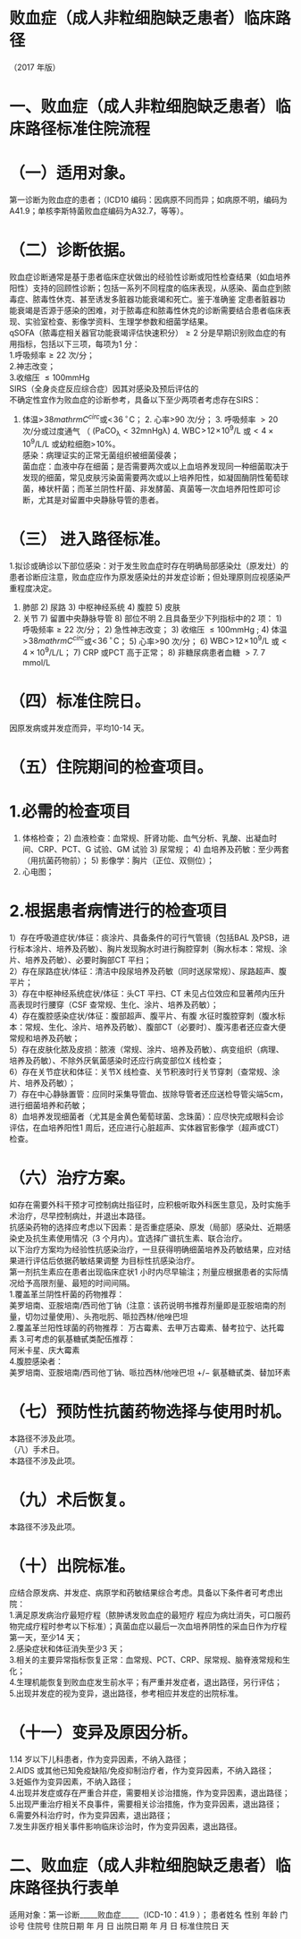 # 败血症（成人非粒细胞缺乏患者）临床路径  
（2017 年版）  
# 一、败血症（成人非粒细胞缺乏患者）临床路径标准住院流程  
# （一）适用对象。  
第一诊断为败血症的患者；（ICD10 编码：因病原不同而异；如病原不明，编码为A41.9；单核李斯特菌败血症编码为A32.7，等等）。  
# （二）诊断依据。  
败血症诊断通常是基于患者临床症状做出的经验性诊断或阳性检查结果（如血培养阳性）支持的回顾性诊断；包括一系列不同程度的临床表现，从感染、菌血症到脓毒症、脓毒性休克、甚至诱发多脏器功能衰竭和死亡。鉴于准确鉴 定患者脏器功能衰竭是否源于感染的困难，对于脓毒症和脓毒性休克的诊断需要结合患者临床表现、实验室检查、影像学资料、生理学参数和细菌学结果。  
qSOFA（脓毒症相关器官功能衰竭评估快速积分）${\geq}2$ 分是早期识别败血症的有用指标，包括以下三项，每项为1 分：  
1.呼吸频率${\geq}22$ 次/分；  
2.神志改变；  
3.收缩压 $\leq100\mathrm{mmHg}$  
SIRS（全身炎症反应综合症）因其对感染及预后评估的  
不确定性宜作为败血症的诊断参考，具备以下至少两项者考虑存在SIRS：  
1. 体温$>\!38mathrm{C}^{circ}$或$<\!36\,^{\circ}\!\mathrm{C}$； 2. 心率$\mathrm{>}\mathrm{90}$ 次/分； 3.   呼吸频率 ${>}20$  次/分或过度通气 （ $(\mathrm{PaCO_{\lambda}}\mathrm{{<}32m n H g\lambda)}$ 4. $\mathrm{WBC}\!>\!12\!\times\!10^{9}/\mathrm{L}$ 或${<}4{\times}10^{9}/\mathrm{L}$/L 或幼粒细胞$>\!10\%$。  
感染：病理证实的正常无菌组织被细菌侵袭；  
菌血症：血液中存在细菌；是否需要两次或以上血培养发现同一种细菌取决于发现的细菌，常见皮肤污染菌需要两次或以上培养阳性，如凝固酶阴性葡萄球菌，棒状杆菌；而革兰阴性杆菌、非发酵菌、真菌等一次血培养阳性即可诊断，尤其是对留置中央静脉导管的患者。  
# （三） 进入路径标准。  
1.拟诊或确诊以下部位感染：对于发生败血症时存在明确局部感染灶（原发灶）的患者诊断应注意，败血症应作为原发感染灶的并发症诊断；但处理原则应视感染严重程度决定。  
1) 肺部 2) 尿路 3) 中枢神经系统 4)   腹腔  5)   皮肤  
6)   关节  7) 留置中央静脉导管 8) 部位不明 2.且具备至少下列指标中的2 项： 1) 呼吸频率${\geq}22$ 次/分； 2) 急性神志改变； 3)   收缩压 $\leq100\mathrm{mmHg}$ ;  4) 体温$>\!38mathrm{C}^{circ}$或$<\!36\,^{\circ}\!\mathrm{C}$； 5) 心率$\mathord{>}90$ 次/分； 6) $\mathrm{WBC}\!>\!12\!\times\!10^{9}/\mathrm{L}$ 或${<}4{\times}10^{9}/\mathrm{L}$/L； 7) CRP 或PCT 高于正常； 8)   非糖尿病患者血糖 ${>}7.\ 7$  mmol/L  
# （四）标准住院日。  
因原发病或并发症而异，平均10-14 天。  
# （五）住院期间的检查项目。  
# 1.必需的检查项目  
1) 体格检查； 2) 血液检查：血常规、肝肾功能、血气分析、乳酸、出凝血时间、CRP、PCT、G 试验、GM 试验 3) 尿常规； 4) 血培养及药敏：至少两套（用抗菌药物前）； 5) 影像学：胸片（正位、双侧位）；  
6) 心电图；  
# 2.根据患者病情进行的检查项目  
1）存在呼吸道症状/体征：痰涂片、具备条件的可行气管镜（包括BAL 及PSB，进行标本涂片、培养及药敏）、胸片发现胸水时进行胸腔穿刺（胸水标本：常规、涂片、培养及药敏）、必要时胸部CT 平扫；  
2）存在尿路症状/体征：清洁中段尿培养及药敏（同时送尿常规）、尿路超声、腹平片；  
3）存在中枢神经系统症状/体征：头CT 平扫、CT 未见占位效应和显著颅内压升高表现时行腰穿（CSF 查常规、生化、涂片、培养及药敏）；  
4）存在腹腔感染症状/体征：腹部超声、腹平片、有腹 水征时腹腔穿刺（腹水标本：常规、生化、涂片、培养及药敏）、腹部CT（必要时）、腹泻患者还应查大便常规和培养及药敏；  
5）存在皮肤化脓及皮损：脓液（常规、涂片、培养及药敏）、病变组织（病理、培养及药敏）、不除外厌氧菌感染时还应行病变部位X 线检查；  
6）存在关节症状和体征：关节X 线检查、关节积液时行关节穿刺（查常规、涂片、培养及药敏）；  
7）存在中心静脉置管：应同时采集导管血、拔除导管者还应送检导管尖端5cm，进行细菌培养和药敏；  
8）血培养发现细菌者（尤其是金黄色葡萄球菌、念珠菌）：应尽快完成眼科会诊评估，在血培养阳性1 周后，还应进行心脏超声、实体器官影像学（超声或CT）检查。  
# （六）治疗方案。  
如存在需要外科干预才可控制病灶指征时，应积极听取外科医生意见，及时实施手术治疗，尽早控制病灶，并退出本路径。  
抗感染药物的选择应考虑以下因素：是否重症感染、原发（局部）感染灶、近期感染史及抗生素使用情况（3 个月内）。宜选择广谱抗生素、联合治疗。  
以下治疗方案均为经验性抗感染治疗，一旦获得明确细菌培养及药敏结果，应对结果进行评估后依据药敏结果调整 为目标性抗感染治疗。  
第一剂抗生素应在患者出现临床症状1 小时内尽早输注；剂量应根据患者的实际情况给予高限剂量、最短的时间间隔。  
1.覆盖革兰阴性杆菌的药物推荐：  
美罗培南、亚胺培南/西司他丁钠（注意：该药说明书推荐剂量即是亚胺培南的剂量，切勿过量使用）、头孢吡肟、哌拉西林/他唑巴坦  
2.覆盖革兰阳性球菌的药物推荐： 万古霉素、去甲万古霉素、替考拉宁、达托霉素  3.可考虑的氨基糖甙类配伍推荐：  
阿米卡星、庆大霉素  
4.腹腔感染者：  
美罗培南、亚胺培南/西司他丁钠、哌拉西林/他唑巴坦 $+/-$ 氨基糖甙类、替加环素  
# （七）预防性抗菌药物选择与使用时机。  
本路径不涉及此项。  
（八）手术日。  
本路径不涉及此项。  
# （九）术后恢复。  
本路径不涉及此项。  
# （十）出院标准。  
应结合原发病、并发症、病原学和药敏结果综合考虑。具备以下条件者可考虑出院：  
1.满足原发病治疗最短疗程（脓肿诱发败血症的最短疗 程应为病灶消失，可口服药物完成疗程时参考以下标准）；真菌血症以最后一次血培养阴性的采血日作为疗程第一天，至少14 天；  
2.感染症状和体征消失至少3 天；  
3.相关的主要异常指标恢复正常：血常规、PCT、CRP、尿常规、脑脊液常规和生化；  
4.生理机能恢复到败血症发生前水平；有严重并发症者，退出路径，另行评估；  
5.出现并发症的视为变异，退出路径，参考相应并发症的出院标准。  
# （十一）变异及原因分析。  
1.14 岁以下儿科患者，作为变异因素，不纳入路径；  
2.AIDS 或其他已知免疫缺陷/免疫抑制治疗者，作为变异因素，不纳入路径；  
3.妊娠作为变异因素，不纳入路径；  
4.出现并发症或存在严重合并症，需要相关诊治措施，作为变异因素，退出路径；  
5.出现严重治疗相关不良事件，需要相关诊治措施，作为变异因素，退出路径；  
6.需要外科治疗时，作为变异因素，退出路径；  
7.发生非医疗相关事件影响临床诊治时，作为变异因素，退出路径。  
# 二、败血症（成人非粒细胞缺乏患者）临床路径执行表单  
适用对象：第一诊断_____败血症_____（ICD-10：41.9 ）； 患者姓名             性别    年龄        门诊号         住院号           住院日期       年  月  日   出院日期      年  月   日  标准住院日      天  
